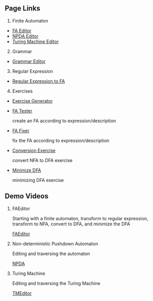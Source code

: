 ## Page Links ##

1. Finite Automaton

- [FA Editor](http://billyu.me/OpenDSA/AV/FLA/billyu/ui/FAEditor.html)
- [NPDA Editor](http://billyu.me/OpenDSA/AV/FLA/billyu/ui/NPDAEditor.html)
- [Turing Machine Editor](http://billyu.me/OpenDSA/AV/FLA/billyu/ui/TMEditor.html)

2. Grammar

- [Grammar Editor](http://billyu.me/OpenDSA/AV/FLA/billyu/ui/grammarEditor.html)

3. Regular Expression

- [Regular Expression to FA](http://billyu.me/OpenDSA/AV/FLA/billyu/ui/REtoFA.html)

4. Exercises

- [Exercise Generator](http://billyu.me/OpenDSA/AV/FLA/billyu/instructor/createDFAexercise.html)
- [FA Tester](http://billyu.me/OpenDSA/AV/FLA/billyu/ui/FATester.html)
	
	create an FA according to expression/description

- [FA Fixer](http://billyu.me/OpenDSA/AV/FLA/billyu/ui/FAFixer.html)

	fix the FA according to expression/description

- [Conversion Exercise](http://billyu.me/OpenDSA/AV/FLA/billyu/ui/conversionExercise.html)

	convert NFA to DFA exercise

- [Minimize DFA](http://billyu.me/OpenDSA/AV/FLA/billyu/ui/minimizeDFA.html)

	minimizing DFA exercise

## Demo Videos ##

1. FAEditor

	Starting with a finite automaton, transform to regular expression, transform to NFA, convert to DFA, and minimize the DFA

	[FAEditor](http://billyu.me/wp-content/uploads/2016/06/demo.mp4)

2. Non-deterministic Pushdown Automaton

	Editing and traversing the automaton

	[NPDA](http://billyu.me/wp-content/uploads/2016/07/npdademo.mp4)

3. Turing Machine

	Editing and traversing the Turing Machine

	[TMEditor](http://billyu.me/wp-content/uploads/2016/07/tmdemo.mp4)
